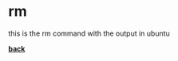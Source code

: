 # rm
this is the rm command with the output in ubuntu

[**back**](https://github.com/varundevs/ubuntu-linux/tree/main/exp2)
